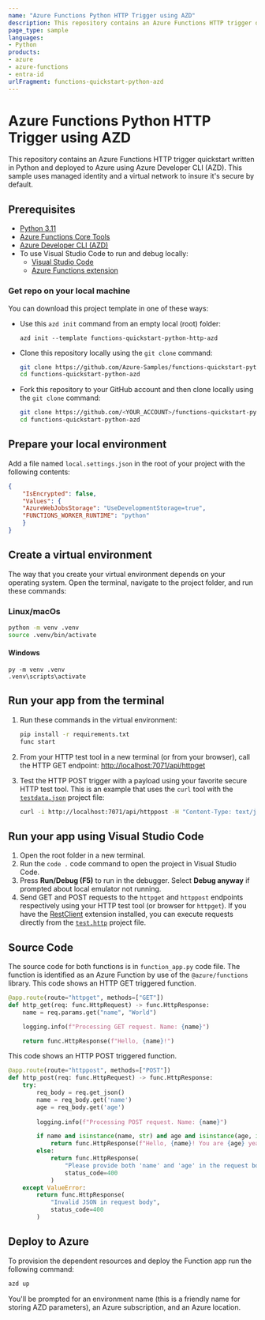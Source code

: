 ```yaml
---
name: "Azure Functions Python HTTP Trigger using AZD"
description: This repository contains an Azure Functions HTTP trigger quickstart written in Python and deployed to Azure Functions Flex Consumption using the Azure Developer CLI (AZD). This sample uses managed identity and a virtual network to insure it's secure by default.
page_type: sample
languages:
- Python
products:
- azure
- azure-functions
- entra-id
urlFragment: functions-quickstart-python-azd
---
```


# Azure Functions Python HTTP Trigger using AZD

This repository contains an Azure Functions HTTP trigger quickstart written in Python and deployed to Azure using Azure Developer CLI (AZD). This sample uses managed identity and a virtual network to insure it's secure by default. 

## Prerequisites

+ [Python 3.11](https://www.python.org/)
+ [Azure Functions Core Tools](https://learn.microsoft.com/azure/azure-functions/functions-run-local#install-the-azure-functions-core-tools)
+ [Azure Developer CLI (AZD)](https://learn.microsoft.com/azure/developer/azure-developer-cli/install-azd)
+ To use Visual Studio Code to run and debug locally:
  + [Visual Studio Code](https://code.visualstudio.com/) 
  + [Azure Functions extension](https://marketplace.visualstudio.com/items?itemName=ms-azuretools.vscode-azurefunctions)

### Get repo on your local machine

You can download this project template in one of these ways:

+ Use this `azd init` command from an empty local (root) folder:

    ```azd
    azd init --template functions-quickstart-python-http-azd
    ```

+ Clone this repository locally using the `git clone` command:

    ```bash
    git clone https://github.com/Azure-Samples/functions-quickstart-python-azd.git
    cd functions-quickstart-python-azd
    ```

+ Fork this repository to your GitHub account and then clone locally using the `git clone` command:

    ```bash
    git clone https://github.com/<YOUR_ACCOUNT>/functions-quickstart-python-azd.git
    cd functions-quickstart-python-azd
    ```

## Prepare your local environment

Add a file named `local.settings.json` in the root of your project with the following contents:

```json
{
    "IsEncrypted": false,
    "Values": {
    "AzureWebJobsStorage": "UseDevelopmentStorage=true",
    "FUNCTIONS_WORKER_RUNTIME": "python"
    }
}
```

## Create a virtual environment

The way that you create your virtual environment depends on your operating system.
Open the terminal, navigate to the project folder, and run these commands:

### Linux/macOs

```bash
python -m venv .venv
source .venv/bin/activate
```

#### Windows

```shell
py -m venv .venv
.venv\scripts\activate
```

## Run your app from the terminal

1. Run these commands in the virtual environment:

    ```bash
    pip install -r requirements.txt
    func start
    ```

2. From your HTTP test tool in a new terminal (or from your browser), call the HTTP GET endpoint: <http://localhost:7071/api/httpget>

3. Test the HTTP POST trigger with a payload using your favorite secure HTTP test tool. This is an example that uses the `curl` tool with the [`testdata.json`](./testdata.json) project file:

    ```bash
    curl -i http://localhost:7071/api/httppost -H "Content-Type: text/json" -d @testdata.json
    ```

## Run your app using Visual Studio Code

1. Open the root folder in a new terminal.
1. Run the `code .` code command to open the project in Visual Studio Code.
1. Press **Run/Debug (F5)** to run in the debugger. Select **Debug anyway** if prompted about local emulator not running.
1. Send GET and POST requests to the `httpget` and `httppost` endpoints respectively using your HTTP test tool (or browser for `httpget`). If you have the [RestClient](https://marketplace.visualstudio.com/items?itemName=humao.rest-client) extension installed, you can execute requests directly from the [`test.http`](./scripts/test.http) project file.

## Source Code

The source code for both functions is in `function_app.py` code file. The function is identified as an Azure Function by use of the `@azure/functions` library. This code shows an HTTP GET triggered function.  

```python
@app.route(route="httpget", methods=["GET"])
def http_get(req: func.HttpRequest) -> func.HttpResponse:
    name = req.params.get("name", "World")

    logging.info(f"Processing GET request. Name: {name}")

    return func.HttpResponse(f"Hello, {name}!")
```

This code shows an HTTP POST triggered function.

```python
@app.route(route="httppost", methods=["POST"])
def http_post(req: func.HttpRequest) -> func.HttpResponse:
    try:
        req_body = req.get_json()
        name = req_body.get('name')
        age = req_body.get('age')
        
        logging.info(f"Processing POST request. Name: {name}")

        if name and isinstance(name, str) and age and isinstance(age, int):
            return func.HttpResponse(f"Hello, {name}! You are {age} years old!")
        else:
            return func.HttpResponse(
                "Please provide both 'name' and 'age' in the request body.",
                status_code=400
            )
    except ValueError:
        return func.HttpResponse(
            "Invalid JSON in request body",
            status_code=400
        )
```

## Deploy to Azure

To provision the dependent resources and deploy the Function app run the following command:

```bash
azd up
```

You'll be prompted for an environment name (this is a friendly name for storing AZD parameters), an Azure subscription, and an Azure location.

